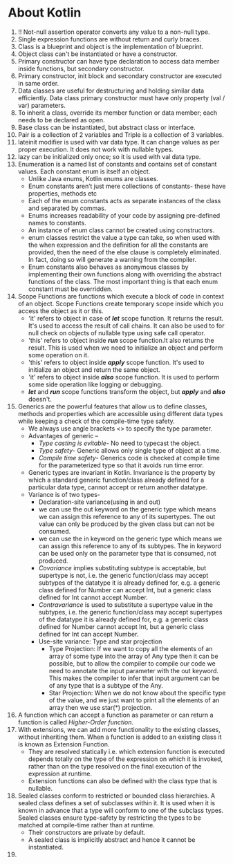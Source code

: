# About Kotlin

1. !! Not-null assertion operator converts any value to a non-null type.
2. Single expression functions are without return and curly braces.
3. Class is a blueprint and object is the implementation of blueprint.
4. Object class can't be instantiated or have a constructor.
5. Primary constructor can have type declaration to access data member inside functions, but secondary constructor.
6. Primary constructor, init block and secondary constructor are executed in same order.
7. Data classes are useful for destructuring and holding similar data efficiently. Data class primary constructor must have only property (val / var) parameters.
8. To inherit a class, override its member function or data member; each needs to be declared as open.
9. Base class can be instantiated, but abstract class or interface. 
10. Pair is a collection of 2 variables and Triple is a collection of 3 variables.
11. lateinit modifier is used with var data type. It can change values as per proper execution. It does not work with nullable types.
12. lazy can be initialized only once; so it is used with val data type.
13. Enumeration is a named list of constants and contains set of constant values. Each constant enum is itself an object.
    * Unlike Java enums, Kotlin enums are classes.
    * Enum constants aren’t just mere collections of constants- these have properties, methods etc
    * Each of the enum constants acts as separate instances of the class and separated by commas.
    * Enums increases readability of your code by assigning pre-defined names to constants.
    * An instance of enum class cannot be created using constructors.
    * enum classes restrict the value a type can take, so when used with the when expression and the definition for all the constants are provided, then the need of the else clause is completely eliminated. In fact, doing so will generate a warning from the compiler.  
    * Enum constants also behaves as anonymous classes by implementing their own functions along with overriding the abstract functions of the class. The most important thing is that each enum constant must be overridden.
14. Scope Functions are functions which execute a block of code in context of an object. Scope Functions create temporary scope inside which you access the object as it or this.
    * 'it' refers to object in case of ***let*** scope function. It returns the result. It's used to access the result of call chains. It can also be used to for null check on objects of nullable type using safe call operator.
    * 'this' refers to object inside ***run*** scope function.It also returns the result. This is used when we need to initialize an object and perform some operation on it.
    * 'this' refers to object inside ***apply*** scope function. It's used to initialize an object and return the same object.
    * 'it' refers to object inside ***also*** scope function. It is used to perform some side operation like logging or debugging.
    * ***let*** and ***run*** scope functions transform the object, but ***apply*** and ***also*** doesn't.
15. Generics are the powerful features that allow us to define classes, methods and properties which are accessible using different data types while keeping a check of the compile-time type safety.
    * We always use angle brackets <> to specify the type parameter. 
    * Advantages of generic –
      * *Type casting is evitable*- No need to typecast the object. 
      * *Type safety*- Generic allows only single type of object at a time.
      * *Compile time safety*- Generics code is checked at compile time for the parameterized type so that it avoids run time error. 
    * Generic types are invariant in Kotlin. Invariance is the property by which a standard generic function/class already defined for a particular data type, cannot accept or return another datatype.
    * Variance is of two types-
       * Declaration-site variance(using in and out)
        * we can use the out keyword on the generic type which means we can assign this reference to any of its supertypes. The out value can only be produced by the given class but can not be consumed.
        * we can use the in keyword on the generic type which means we can assign this reference to any of its subtypes. The in keyword can be used only on the parameter type that is consumed, not produced.
        * *Covariance* implies substituting subtype is acceptable, but supertype is not, i.e. the generic function/class may accept subtypes of the datatype it is already defined for, e.g. a generic class defined for Number can accept Int, but a generic class defined for Int cannot accept Number.
        * *Contravariance* is used to substitute a supertype value in the subtypes, i.e. the generic function/class may accept supertypes of the datatype it is already defined for, e.g. a generic class defined for Number cannot accept Int, but a generic class defined for Int can accept Number.  
      * Use-site variance: Type and star projection
        * Type Projection: If we want to copy all the elements of an array of some type into the array of Any type then it can be possible, but to allow the compiler to compile our code we need to annotate the input parameter with the out keyword. This makes the compiler to infer that input argument can be of any type that is a subtype of the Any.
        * Star Projection: When we do not know about the specific type of the value, and we just want to print all the elements of an array then we use star(*) projection.
16. A function which can accept a function as parameter or can return a function is called *Higher-Order function*.
17. With extensions, we can add more functionality to the existing classes, without inheriting them. When a function is added to an existing class it is known as Extension Function.
    * They are resolved statically i.e. which extension function is executed depends totally on the type of the expression on which it is invoked, rather than on the type resolved on the final execution of the expression at runtime.
    * Extension functions can also be defined with the class type that is nullable.
18. Sealed classes conform to restricted or bounded class hierarchies. A sealed class defines a set of subclasses within it. It is used when it is known in advance that a type will conform to one of the subclass types. Sealed classes ensure type-safety by restricting the types to be matched at compile-time rather than at runtime.
    *  Their constructors are private by default. 
    *  A sealed class is implicitly abstract and hence it cannot be instantiated.
19.     